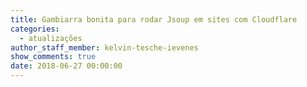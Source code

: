 ```yaml
---
title: Gambiarra bonita para rodar Jsoup em sites com Cloudflare
categories:
  - atualizações
author_staff_member: kelvin-tesche-ievenes
show_comments: true
date: 2018-06-27 00:00:00
---
```

